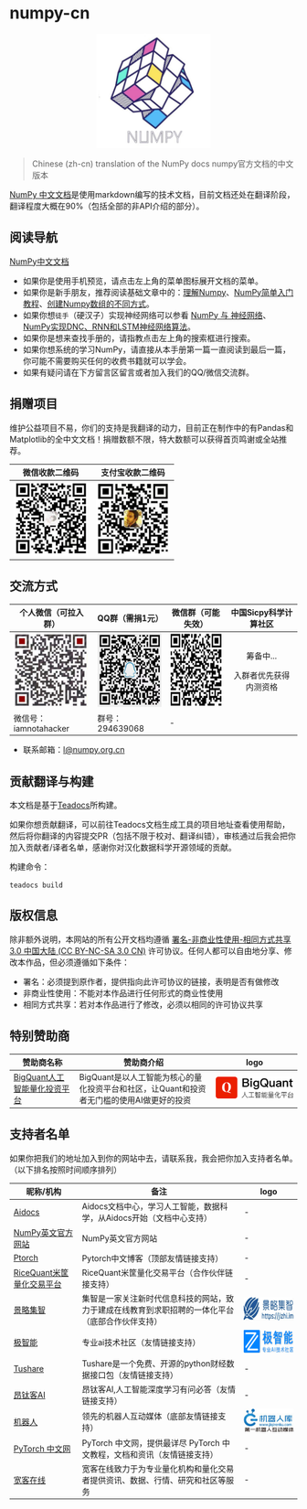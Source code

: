 # numpy-cn

<p align="center">
    <img width="200" height="200" src="/static/images/numpy.logo.mini.png" alt="numpy中文文档logo" />
</p>

> Chinese (zh-cn) translation of the NumPy docs
> numpy官方文档的中文版本

[NumPy 中文文档](https://www.numpy.org.cn/)是使用markdown编写的技术文档，目前文档还处在翻译阶段，翻译程度大概在90%（包括全部的非API介绍的部分）。

## 阅读导航

[NumPy中文文档](https://www.numpy.org.cn/)

- 如果你是使用手机预览，请点击左上角的菜单图标展开文档的菜单。
- 如果你是新手朋友，推荐阅读基础文章中的：[理解Numpy](https://www.numpy.org.cn/article/basics/understanding_numpy.html)、[NumPy简单入门教程](https://www.numpy.org.cn/article/basics/an_introduction_to_scientific_python_numpy.html)、[创建Numpy数组的不同方式](https://www.numpy.org.cn/article/basics/different_ways_create_numpy_arrays.html)。
- 如果你想``徒手``（硬汉子）实现神经网络可以参看 [NumPy 与 神经网络](/article/advanced/numpy_kmeans.html)、[ NumPy实现DNC、RNN和LSTM神经网络算法](/article/advanced/dnc_rnn_lstm.html)。
- 如果你是想来查找手册的，请指教点击左上角的搜索框进行搜索。
- 如果你想系统的学习NumPy，请直接从本手册第一篇一直阅读到最后一篇，你可能不需要购买任何的收费书籍就可以学会。
- 如果有疑问请在下方留言区留言或者加入我们的QQ/微信交流群。

## 捐赠项目

维护公益项目不易，你们的支持是我翻译的动力，目前正在制作中的有Pandas和Matplotlib的全中文文档！捐赠数额不限，特大数额可以获得首页鸣谢或全站推荐。

微信收款二维码 | 支付宝收款二维码
---|---
<img src="/static/images/wechat-qr.jpg" alt="微信收款二维码" width="130" height="130"> | <img src="/static/images/alipay-qr.jpg" alt="支付宝收款二维码" width="130" height="130">

## 交流方式

个人微信（可拉入群） | QQ群（需捐1元） | 微信群（可能失效）| 中国Sicpy科学计算社区
---|---|---|---
<img src="/static/images/wx-qr.jpg" alt="个人微信" width="130" height="130"> | <img src="/static/images/qqqun-qr.jpg" alt="qq群" width="130" height="130"> | <img src="/static/images/wxqun-qr.jpg" alt="微信群" width="130" height="130"> | <p><center>筹备中...</center></p><p><center>入群者优先获得内测资格</center></p>
微信号：iamnotahacker | 群号：294639068 | -

- 联系邮箱：l@numpy.org.cn

## 贡献翻译与构建

本文档是基于[Teadocs](https://github.com/teadocs/teadocs)所构建。

如果你想贡献翻译，可以前往Teadocs文档生成工具的项目地址查看使用帮助，然后将你翻译的内容提交PR（包括不限于校对、翻译纠错），审核通过后我会把你加入贡献者/译者名单，感谢你对汉化数据科学开源领域的贡献。

构建命令：
```
teadocs build
```

## 版权信息

除非额外说明，本网站的所有公开文档均遵循 [署名-非商业性使用-相同方式共享 3.0 中国大陆 (CC BY-NC-SA 3.0 CN)](https://creativecommons.org/licenses/by-nc-sa/3.0/cn/) 许可协议。任何人都可以自由地分享、修改本作品，但必须遵循如下条件：

- 署名：必须提到原作者，提供指向此许可协议的链接，表明是否有做修改
- 非商业性使用：不能对本作品进行任何形式的商业性使用
- 相同方式共享：若对本作品进行了修改，必须以相同的许可协议共享

## 特别赞助商

赞助商名称 | 赞助商介绍 | logo 
---|---|---
[BigQuant人工智能量化投资平台](https://bigquant.com/) | BigQuant是以人工智能为核心的量化投资平台和社区，让Quant和投资者无门槛的使用AI做更好的投资 | ![BigQuant](/static/images/bigquant-logo.png)

## 支持者名单

如果你把我们的地址加入到你的网站中去，请联系我，我会把你加入支持者名单。（以下排名按照时间顺序排列）

昵称/机构 | 备注 | logo 
---|---|---
[Aidocs](https://www.aidocs.cn/) | Aidocs文档中心，学习人工智能，数据科学，从Aidocs开始（文档中心支持） | -
[NumPy英文官方网站](http://www.numpy.org/) | NumPy英文官方网站 | -
[Ptorch](https://ptorch.com/)| Pytorch中文博客（顶部友情链接支持） | -
[RiceQuant米筐量化交易平台](https://www.ricequant.com/)  |  RiceQuant米筐量化交易平台（合作伙伴链接支持）| -
[景略集智](https://jizhi.im) | 集智是一家关注新时代信息科技的网站，致力于建成在线教育到求职招聘的一体化平台（底部合作伙伴支持） | <img src="/static/images/jizhi.im.logo.png" alt="景略集智" width="200" height="40">
[极智能](https://www.ziiai.com/) | 专业ai技术社区（友情链接支持） | <img src="/static/images/ziiai.com.logo.png" alt="极智能" width="200" height="40">
[Tushare](http://tushare.org/)  | Tushare是一个免费、开源的python财经数据接口包（友情链接支持） | -
[昂钛客AI](http://www.angtk.com/) |  昂钛客AI,人工智能深度学习有问必答（友情链接支持） | -
[机器人](http://www.jiqirenku.com/) | 领先的机器人互动媒体（底部友情链接支持） | <img src="/static/images/www.jiqirenku.com.logo.jpg" alt="机器人" width="200" height="40">
[PyTorch 中文网](https://www.pytorchtutorial.com/) | PyTorch 中文网，提供最详尽 PyTorch 中文教程，文档和资讯（友情链接支持） | - 
[宽客在线](https://quant.la/) | 宽客在线致力于为专业量化机构和量化交易者提供资讯、数据、行情、研究和社区等服务 | - 